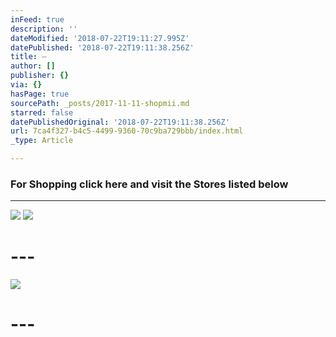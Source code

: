 ```yaml
---
inFeed: true
description: ''
dateModified: '2018-07-22T19:11:27.995Z'
datePublished: '2018-07-22T19:11:38.256Z'
title: —
author: []
publisher: {}
via: {}
hasPage: true
sourcePath: _posts/2017-11-11-shopmii.md
starred: false
datePublishedOriginal: '2018-07-22T19:11:38.256Z'
url: 7ca4f327-b4c5-4499-9360-70c9ba729bbb/index.html
_type: Article

---
```

### **For Shopping click here and visit the Stores listed below**

---

![](https://the-grid-user-content.s3-us-west-2.amazonaws.com/888e877b-0c08-4e42-9468-a387396ba247.png)
![](https://the-grid-user-content.s3-us-west-2.amazonaws.com/370fbbe4-af53-4c63-8e75-24edf843d54a.png)

# ---
![](https://the-grid-user-content.s3-us-west-2.amazonaws.com/78555029-5426-4063-9c00-1435818723c0.png)

# ---